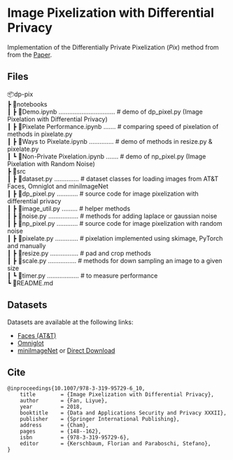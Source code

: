 

# Image Pixelization with Differential Privacy



Implementation of the  Differentially Private Pixelization (*Pix*) method from  from the [Paper](https://link.springer.com/chapter/10.1007/978-3-319-95729-6_10).

## Files

📦dp-pix  
 ┣ 📂notebooks   
 ┃ ┣ 📜Demo.ipynb ................................ # demo of dp_pixel.py (Image Pixelation with Differential Privacy)   
 ┃ ┣ 📜Pixelate Performance.ipynb ....... # comparing speed of pixelation of methods in pixelate.py  
 ┃ ┣ 📜Ways to Pixelate.ipynb .............. # demo of methods in resize.py & pixelate.py  
 ┃ ┗ 📜Non-Private Pixelation.ipynb ....... # demo of np_pixel.py  (Image Pixelation with Random Noise)  
 ┣ 📂src  
 ┃ ┣ 📜dataset.py .............. # dataset classes for loading images from AT&T Faces, Omniglot and miniImageNet  
 ┃ ┣ 📜dp_pixel.py ............ # source code for image pixelization with differential privacy  
 ┃ ┣ 📜image_util.py ......... # helper methods  
 ┃ ┣ 📜noise.py ................. # methods for adding laplace or gaussian noise  
 ┃ ┣ 📜np_pixel.py ............ # source code for image pixelization with random noise  
 ┃ ┣ 📜pixelate.py ............. # pixelation implemented using skimage, PyTorch and manually   
 ┃ ┣ 📜resize.py ................ # pad and crop methods  
 ┃ ┣ 📜scale.py ................ # methods for down sampling an image to a given size  
 ┃ ┗ 📜timer.py ..................  # to measure performance   
 ┗ 📜README.md



## Datasets

Datasets are available at the following links:

- [Faces (AT&T)](https://git-disl.github.io/GTDLBench/datasets/att_face_dataset/)
- [Omniglot](https://github.com/brendenlake/omniglot/tree/master/python)
- [miniImageNet](https://github.com/yaoyao-liu/mini-imagenet-tools) or [Direct Download](https://drive.google.com/uc?id=0B3Irx3uQNoBMQ1FlNXJsZUdYWEE)



## Cite

    @inproceedings{10.1007/978-3-319-95729-6_10,
        title        = {Image Pixelization with Differential Privacy},
        author       = {Fan, Liyue},
        year         = 2018,
        booktitle    = {Data and Applications Security and Privacy XXXII},
        publisher    = {Springer International Publishing},
        address      = {Cham},
        pages        = {148--162},
        isbn         = {978-3-319-95729-6},
        editor       = {Kerschbaum, Florian and Paraboschi, Stefano},
    }

